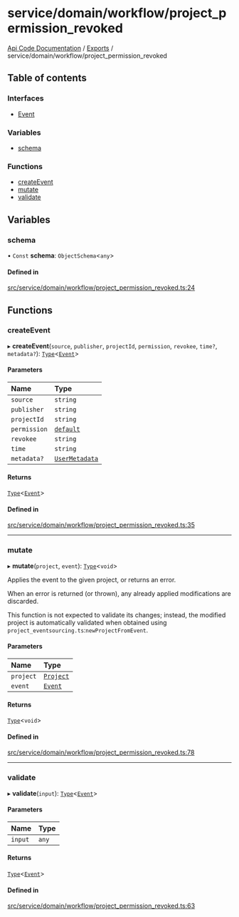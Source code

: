 # service/domain/workflow/project\_permission\_revoked
 
[Api Code Documentation](../README.md) / [Exports](../modules.md) / service/domain/workflow/project\_permission\_revoked

## Table of contents

### Interfaces

- [Event](../interfaces/service_domain_workflow_project_permission_revoked.Event.md)

### Variables

- [schema](service_domain_workflow_project_permission_revoked.md#schema)

### Functions

- [createEvent](service_domain_workflow_project_permission_revoked.md#createevent)
- [mutate](service_domain_workflow_project_permission_revoked.md#mutate)
- [validate](service_domain_workflow_project_permission_revoked.md#validate)

## Variables

### schema

• `Const` **schema**: `ObjectSchema`<`any`\>

#### Defined in

[src/service/domain/workflow/project_permission_revoked.ts:24](https://github.com/openkfw/TruBudget/blob/a06c11b/api/src/service/domain/workflow/project_permission_revoked.ts#L24)

## Functions

### createEvent

▸ **createEvent**(`source`, `publisher`, `projectId`, `permission`, `revokee`, `time?`, `metadata?`): [`Type`](result.md#type)<[`Event`](../interfaces/service_domain_workflow_project_permission_revoked.Event.md)\>

#### Parameters

| Name | Type |
| :------ | :------ |
| `source` | `string` |
| `publisher` | `string` |
| `projectId` | `string` |
| `permission` | [`default`](authz_intents.md#default) |
| `revokee` | `string` |
| `time` | `string` |
| `metadata?` | [`UserMetadata`](service_domain_metadata.md#usermetadata) |

#### Returns

[`Type`](result.md#type)<[`Event`](../interfaces/service_domain_workflow_project_permission_revoked.Event.md)\>

#### Defined in

[src/service/domain/workflow/project_permission_revoked.ts:35](https://github.com/openkfw/TruBudget/blob/a06c11b/api/src/service/domain/workflow/project_permission_revoked.ts#L35)

___

### mutate

▸ **mutate**(`project`, `event`): [`Type`](result.md#type)<`void`\>

Applies the event to the given project, or returns an error.

When an error is returned (or thrown), any already applied modifications are
discarded.

This function is not expected to validate its changes; instead, the modified project
is automatically validated when obtained using
`project_eventsourcing.ts`:`newProjectFromEvent`.

#### Parameters

| Name | Type |
| :------ | :------ |
| `project` | [`Project`](../interfaces/service_domain_workflow_project.Project.md) |
| `event` | [`Event`](../interfaces/service_domain_workflow_project_permission_revoked.Event.md) |

#### Returns

[`Type`](result.md#type)<`void`\>

#### Defined in

[src/service/domain/workflow/project_permission_revoked.ts:78](https://github.com/openkfw/TruBudget/blob/a06c11b/api/src/service/domain/workflow/project_permission_revoked.ts#L78)

___

### validate

▸ **validate**(`input`): [`Type`](result.md#type)<[`Event`](../interfaces/service_domain_workflow_project_permission_revoked.Event.md)\>

#### Parameters

| Name | Type |
| :------ | :------ |
| `input` | `any` |

#### Returns

[`Type`](result.md#type)<[`Event`](../interfaces/service_domain_workflow_project_permission_revoked.Event.md)\>

#### Defined in

[src/service/domain/workflow/project_permission_revoked.ts:63](https://github.com/openkfw/TruBudget/blob/a06c11b/api/src/service/domain/workflow/project_permission_revoked.ts#L63)
